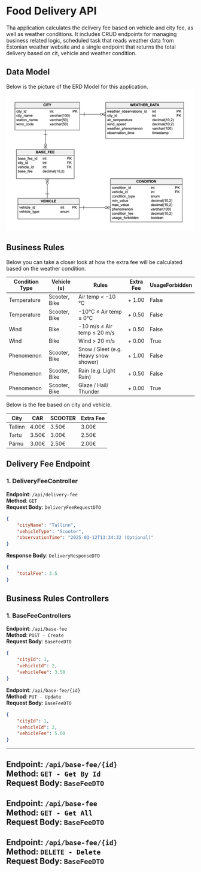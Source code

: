 # Food Delivery API
Tha application calculates the delivery fee based on vehicle and city fee, as well as weather conditions.
It includes CRUD endpoints for managing business related logic, scheduled task that reads weather data from Estonian 
weather website and a single endpoint that returns the total delivery based on cit, vehicle and weather condition.

## Data Model
Below is the picture of the ERD Model for this application.
![image alt](img.png)

## Business Rules
Below you can take a closer look at how the extra fee will be calculated based on the weather condition.

| Condition Type | Vehicle (s)   | Rules                                 | Extra Fee | UsageForbidden |
|----------------|---------------|---------------------------------------|-----------|----------------|
| Temperature    | Scooter, Bike | Air temp < -10 °C                     | + 1.00    | False          |          
| Temperature    | Scooter, Bike | -10°C ≤ Air temp ≤ 0°C                | + 0.50    | False          |          
| Wind           | Bike          | -10 m/s ≤ Air temp ≤ 20 m/s           | + 0.50    | False          |          
| Wind           | Bike          | Wind > 20 m/s                         | + 0.00    | True           |          
| Phenomenon     | Scooter, Bike | Snow / Sleet (e.g. Heavy snow shower) | + 1.00    | False          |          
| Phenomenon     | Scooter, Bike | Rain (e.g. Light Rain)                | + 0.50    | False          |          
| Phenomenon     | Scooter, Bike | Glaze / Hail/ Thunder                 | + 0.00    | True           |          

Below is the fee based on city and vehicle.

| City    | CAR   | SCOOTER | Extra Fee | 
|---------|-------|---------|-----------|
| Tallinn | 4.00€ | 3.50€   | 3.00€     |          
| Tartu   | 3.50€ | 3.00€   | 2.50€     |         
| Pärnu   | 3.00€ | 2.50€   | 2.00€     |        


## Delivery Fee Endpoint
### 1. **DeliveryFeeController**
**Endpoint**: `/api/delivery-fee`  
**Method**: `GET`  
**Request Body**: `DeliveryFeeRequestDTO`  
```json
{
    "cityName": "Tallinn",
    "vehicleType": "Scooter",
    "observationTime": "2025-03-12T13:34:32 (Optional)"
}
```

**Response Body**: `DeliveryResponseDTO`
```json
{
    "totalFee": 3.5
}
```

## Business Rules Controllers
### 1. **BaseFeeControllers**
**Endpoint**: `/api/base-fee`  
**Method**: `POST - Create`  
**Request Body**: `BaseFeeDTO`

```json
{
    "cityId": 1,
    "vehicleId": 2,
    "vehicleFee": 3.50
}
```
**Endpoint**: `/api/base-fee/{id}`  
**Method**: `PUT - Update`  
**Request Body**: `BaseFeeDTO`

```json
{
    "cityId": 1,
    "vehicleId": 2,
    "vehicleFee": 5.00
}
```
---
**Endpoint**: `/api/base-fee/{id}`  
**Method**: `GET - Get By Id`  
**Request Body**: `BaseFeeDTO`
---
**Endpoint**: `/api/base-fee`  
**Method**: `GET - Get All`  
**Request Body**: `BaseFeeDTO`
---
**Endpoint**: `/api/base-fee/{id}`  
**Method**: `DELETE - Delete`  
**Request Body**: `BaseFeeDTO`
---










